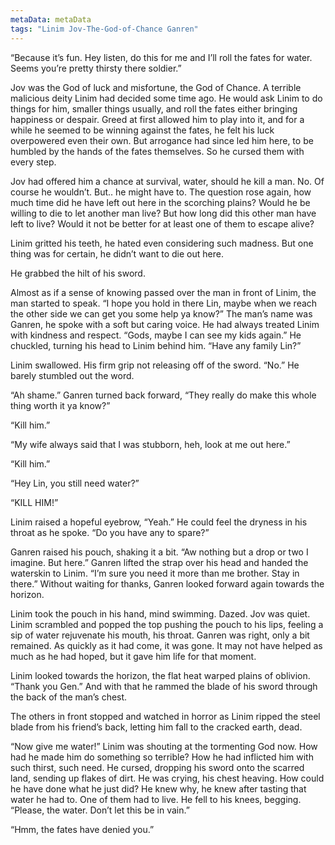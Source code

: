 ```yaml
---
metaData: metaData
tags: "Linim Jov-The-God-of-Chance Ganren"
---
```


“Because it’s fun. Hey listen, do this for me and I’ll roll the fates for water. Seems you’re pretty thirsty there soldier.”

Jov was the God of luck and misfortune, the God of Chance. A terrible malicious deity Linim had decided some time ago. He would ask Linim to do things for him, smaller things usually, and roll the fates either bringing happiness or despair. Greed at first allowed him to play into it, and for a while he seemed to be winning against the fates, he felt his luck overpowered even their own. But arrogance had since led him here, to be humbled by the hands of the fates themselves. So he cursed them with every step.

Jov had offered him a chance at survival, water, should he kill a man. No. Of course he wouldn’t. But.. he might have to. The question rose again, how much time did he have left out here in the scorching plains? Would he be willing to die to let another man live? But how long did this other man have left to live? Would it not be better for at least one of them to escape alive? 

Linim gritted his teeth, he hated even considering such madness. But one thing was for certain, he didn’t want to die out here.

He grabbed the hilt of his sword.

Almost as if a sense of knowing passed over the man in front of Linim, the man started to speak. “I hope you hold in there Lin, maybe when we reach the other side we can get you some help ya know?” The man’s name was Ganren, he spoke with a soft but caring voice. He had always treated Linim with kindness and respect. “Gods, maybe I can see my kids again.” He chuckled, turning his head to Linim behind him. “Have any family Lin?”

Linim swallowed. His firm grip not releasing off of the sword. “No.” He barely stumbled out the word. 

“Ah shame.” Ganren turned back forward, “They really do make this whole thing worth it ya know?” 

“Kill him.”

“My wife always said that I was stubborn, heh, look at me out here.”

“Kill him.”

“Hey Lin, you still need water?”

“KILL HIM!” 

Linim raised a hopeful eyebrow, “Yeah.” He could feel the dryness in his throat as he spoke. “Do you have any to spare?” 

Ganren raised his pouch, shaking it a bit. “Aw nothing but a drop or two I imagine. But here.” Ganren lifted the strap over his head and handed the waterskin to Linim. “I’m sure you need it more than me brother. Stay in there.” Without waiting for thanks, Ganren looked forward again towards the horizon. 

Linim took the pouch in his hand, mind swimming. Dazed. Jov was quiet. Linim scrambled and popped the top pushing the pouch to his lips, feeling a sip of water rejuvenate his mouth, his throat. Ganren was right, only a bit remained. As quickly as it had come, it was gone. It may not have helped as much as he had hoped, but it gave him life for that moment.

Linim looked towards the horizon, the flat heat warped plains of oblivion. “Thank you Gen.” And with that he rammed the blade of his sword through the back of the man’s chest. 

The others in front stopped and watched in horror as Linim ripped the steel blade from his friend’s back, letting him fall to the cracked earth, dead. 

“Now give me water!” Linim was shouting at the tormenting God now. How had he made him do something so terrible? How he had inflicted him with such thirst, such need. He cursed, dropping his sword onto the scarred land, sending up flakes of dirt. He was crying, his chest heaving. How could he have done what he just did? He knew why, he knew after tasting that water he had to. One of them had to live. He fell to his knees, begging. “Please, the water. Don’t let this be in vain.”

“Hmm, the fates have denied you.”